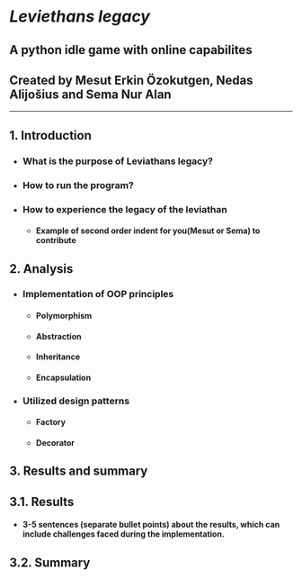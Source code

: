 # ***Leviethans legacy***

## A python idle game with online capabilites 

## Created by Mesut Erkin Özokutgen, Nedas Alijošius and Sema Nur Alan

---

## 1. **Introduction**

  *  ### What is the purpose of Leviathans legacy?

  *  ### How to run the program?

  *  ### How to experience the legacy of the leviathan
  
      *  #### Example of second order indent for you(Mesut or Sema) to contribute

## 2. **Analysis**

 *  ### Implementation of OOP principles

      *  #### Polymorphism

      *  #### Abstraction

      *  #### Inheritance
    
      *  #### Encapsulation

 *  ### Utilized design patterns

      *  #### Factory

      *  #### Decorator

## 3. **Results and summary**

## 3.1. **Results**

*  #### 3-5 sentences (separate bullet points) about the results, which can include challenges faced during the implementation.

## 3.2. **Summary**
